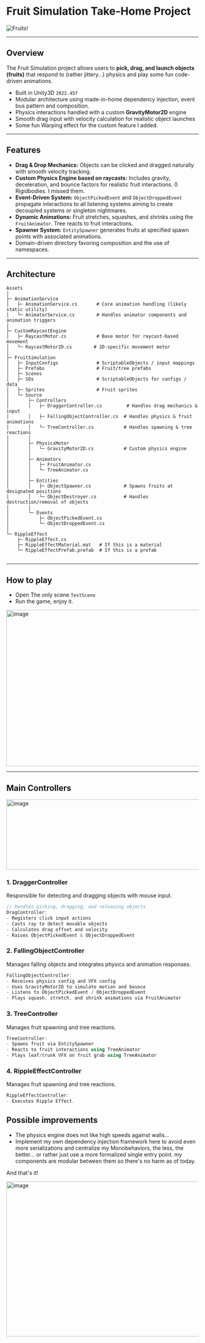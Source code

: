 # Fruit Simulation Take-Home Project
![Fruits!](https://github.com/user-attachments/assets/d420913c-acc7-4cfb-afa0-254a341dca07)

---

## Overview

The Fruit Simulation project allows users to **pick, drag, and launch objects (fruits)** that respond to (rather jittery…) physics and play  some fun code-driven animations.

- Built in Unity3D `2022.45f`
- Modular architecture using made-in-home dependency injection, event bus pattern and composition.
- Physics interactions handled with a custom **GravityMotor2D** engine
- Smooth drag input with velocity calculation for realistic object launches
- Some fun Warping effect for the custom feature I added.

---

## Features

- **Drag & Drop Mechanics:** Objects can be clicked and dragged naturally with smooth velocity tracking.
- **Custom Physics Engine based on raycasts:** Includes gravity, deceleration, and bounce factors for realistic fruit interactions. 0 Rigidbodies. I missed them.
- **Event-Driven System:** `ObjectPickedEvent` and `ObjectDroppedEvent` propagate interactions to all listening systems aiming to create decoupled systems or singleton nightmares.
- **Dynamic Animations:** Fruit stretches, squashes, and shrinks using the `FruitAnimator`. Tree reacts to fruit interactions.
- **Spawner System:** `EntitySpawner` generates fruits at specified spawn points with associated animations.
- Domain-driven directory favoring composition and the use of namespaces.

---

## Architecture

```
Assets
│
├─ AnimationService
│   ├─ AnimationService.cs       # Core animation handling (likely static utility)
│   └─ AnimatorService.cs        # Handles animator components and animation triggers
│
├─ CustomRaycastEngine
│   ├─ RaycastMotor.cs           # Base motor for raycast-based movement
│   └─ RaycastMotor2D.cs        # 2D-specific movement motor
│
├─ FruitSimulation
│   ├─ InputConfigs              # ScriptableObjects / input mappings
│   ├─ Prefabs                   # Fruit/tree prefabs
│   ├─ Scenes
│   ├─ SOs                       # ScriptableObjects for configs / data
│   ├─ Sprites                   # Fruit sprites
│   └─ Source
│       ├─ Controllers
│       │   ├─ DraggerController.cs         # Handles drag mechanics & input
│       │   ├─ FallingObjectController.cs  # Handles physics & fruit animations
│       │   └─ TreeController.cs           # Handles spawning & tree reactions
│       │
│       ├─ PhysicsMotor
│       │   └─ GravityMotor2D.cs           # Custom physics engine
│       │
│       ├─ Animators
│       │   ├─ FruitAnimator.cs
│       │   └─ TreeAnimator.cs
│       │
│       ├─ Entities
│       │   ├─ ObjectSpawner.cs            # Spawns fruits at designated positions
│       │   └─ ObjectDestroyer.cs          # Handles destruction/removal of objects
│       │
│       └─ Events
│           ├─ ObjectPickedEvent.cs
│           └─ ObjectDroppedEvent.cs
│
└─ RippleEffect
    ├─ RippleEffect.cs
    ├─ RippleEffectMaterial.mat   # If this is a material
    └─ RippleEffectPrefab.prefab  # If this is a prefab


```

---

## How to play 
- Open The only scene `TestScene`
- Run the game, enjoy it. 

<img width="610" height="409" alt="image" src="https://github.com/user-attachments/assets/f70425bf-882f-44f7-9ca9-a7882f1d3320" />


---

## Main Controllers


<img width="614" height="184" alt="image" src="https://github.com/user-attachments/assets/0d492f73-4821-4f18-998a-9ad392584993" />


### **1. DraggerController**

Responsible for detecting and dragging objects with mouse input.

```csharp
// Handles picking, dragging, and releasing objects
DragController:
- Registers click input actions
- Casts ray to detect movable objects
- Calculates drag offset and velocity
- Raises ObjectPickedEvent & ObjectDroppedEvent
```

### **2. FallingObjectController**

Manages falling objects and integrates physics and animation responses.

```csharp
FallingObjectController:
- Receives physics config and VFX config
- Uses GravityMotor2D to simulate motion and bounce
- Listens to ObjectPickedEvent / ObjectDroppedEvent
- Plays squash, stretch, and shrink animations via FruitAnimator
```

### **3. TreeController**

Manages fruit spawning and tree reactions.

```csharp
TreeController:
- Spawns fruit via EntitySpawner
- Reacts to fruit interactions using TreeAnimator
- Plays leaf/trunk VFX on fruit grab using TreeAnimator

```

### **4. RippleEffectController**

Manages fruit spawning and tree reactions.

```csharp
RippleEffectController:
- Executes Ripple Effect.

```

## Possible improvements
- The physics engine does not like high speeds against walls...
- Implement my own dependency injection framework here to avoid even more serializations and centralize my Monobehaviors, the less, the better... or rather just use a more formalized single entry point. my components are modular between them so there's no harm as of today.  

And that's it! 

<img width="640" height="406" alt="image" src="https://github.com/user-attachments/assets/53881f03-952a-4e28-9713-e9b0a760ca22" />


